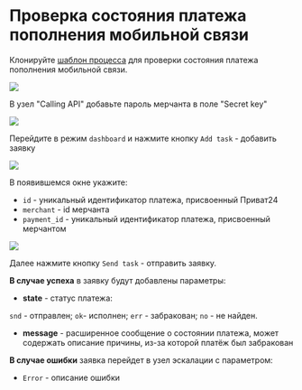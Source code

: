 # Проверка состояния платежа пополнения мобильной связи

Клонируйте [шаблон процесса](https://www.corezoid.com/admin/edit_conv/27717/5058) для проверки состояния платежа пополнения мобильной связи.

![](../img/mandrill_copy_conveyor.png)

В узел "Calling API" добавьте пароль мерчанта в поле "Secret key"

![](../img/secret.png)

Перейдите в режим `dashboard` и нажмите кнопку `Add task` - добавить заявку

![](../img/mandrill_dashboard.png)

В появившемся окне укажите:
*   `id` - уникальный идентификатор платежа, присвоенный Приват24
*   `merchant` - id мерчанта
*   `payment_id` - уникальный идентификатор платежа, присвоенный мерчантом

![](../img/check_mob.png)

Далее нажмите кнопку `Send task` - отправить заявку.

**В случае успеха** в заявку будут добавлены параметры:

* **state** - статус платежа:

`snd` - отправлен; `ok`- исполнен; `err` - забракован; `no` - не найден.

* **message** - расширенное сообщение о состоянии платежа, может содержать описание причины, из-за которой платёж был забракован


**В случае ошибки** заявка перейдет в узел эскалации с параметром:
* `Error` - описание ошибки

